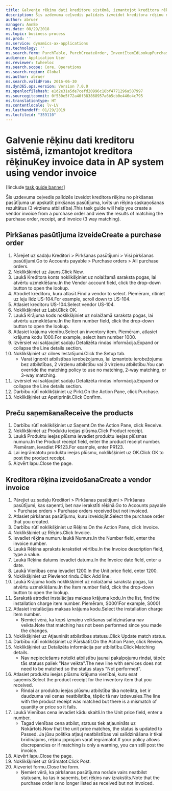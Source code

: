 ```yaml
---
title: Galvenie rēķinu dati kreditoru sistēmā, izmantojot kreditora rēķinu
description: Šis uzdevuma ceļvedis palīdzēs izveidot kreditora rēķinu no pirkšanas pasūtījuma un apskatīt pirkšanas pasūtījuma, kvīts un rēķina saskaņošanas rezultātus (3 virzienu atbilstība).
author: abruer
manager: AnnBe
ms.date: 08/29/2018
ms.topic: business-process
ms.prod: ''
ms.service: dynamics-ax-applications
ms.technology: ''
ms.search.form: PurchTable, PurchCreateOrder, InventItemIdLookupPurchase, PurchEditLines, VendEditInvoice, InventItemIdLookupSimple, VendInvoiceMatchingDetails
audience: Application User
ms.reviewer: twheeloc
ms.search.scope: Core, Operations
ms.search.region: Global
ms.author: abruer
ms.search.validFrom: 2016-06-30
ms.dyn365.ops.version: Version 7.0.0
ms.openlocfilehash: e1d2e31a5de7cefd20996c18bf4771296a587997
ms.sourcegitcommit: 0f530e5f72a40f383868957a6b5cb0e446e4c795
ms.translationtype: HT
ms.contentlocale: lv-LV
ms.lasthandoff: 01/29/2019
ms.locfileid: "359110"
---
```

# <a name="key-invoice-data-in-ap-system-using-vendor-invoice"></a><span data-ttu-id="72ecd-103">Galvenie rēķinu dati kreditoru sistēmā, izmantojot kreditora rēķinu</span><span class="sxs-lookup"><span data-stu-id="72ecd-103">Key invoice data in AP system using vendor invoice</span></span>

[!include [task guide banner](../../includes/task-guide-banner.md)]

<span data-ttu-id="72ecd-104">Šis uzdevuma ceļvedis palīdzēs izveidot kreditora rēķinu no pirkšanas pasūtījuma un apskatīt pirkšanas pasūtījuma, kvīts un rēķina saskaņošanas rezultātus (3 virzienu atbilstība).</span><span class="sxs-lookup"><span data-stu-id="72ecd-104">This task guide will help you create a vendor invoice from a purchase order and view the results of matching the purchase order, receipt, and invoice (3 way matching).</span></span>


## <a name="create-a-purchase-order"></a><span data-ttu-id="72ecd-105">Pirkšanas pasūtījuma izveide</span><span class="sxs-lookup"><span data-stu-id="72ecd-105">Create a purchase order</span></span>
1. <span data-ttu-id="72ecd-106">Pārejiet uz sadaļu Kreditori > Pirkšanas pasūtījumi > Visi pirkšanas pasūtījumi.</span><span class="sxs-lookup"><span data-stu-id="72ecd-106">Go to Accounts payable > Purchase orders > All purchase orders.</span></span>
2. <span data-ttu-id="72ecd-107">Noklikšķiniet uz Jauns.</span><span class="sxs-lookup"><span data-stu-id="72ecd-107">Click New.</span></span>
3. <span data-ttu-id="72ecd-108">Laukā Kreditora konts noklikšķiniet uz nolaižamā saraksta pogas, lai atvērtu uzmeklēšanu.</span><span class="sxs-lookup"><span data-stu-id="72ecd-108">In the Vendor account field, click the drop-down button to open the lookup.</span></span>
4. <span data-ttu-id="72ecd-109">Atrodiet kreditoru, kuru atlasīt.</span><span class="sxs-lookup"><span data-stu-id="72ecd-109">Find a vendor to select.</span></span> <span data-ttu-id="72ecd-110">Piemēram, ritiniet uz leju līdz US-104.</span><span class="sxs-lookup"><span data-stu-id="72ecd-110">For example, scroll down to US-104.</span></span>
5. <span data-ttu-id="72ecd-111">Atlasiet kreditoru US-104.</span><span class="sxs-lookup"><span data-stu-id="72ecd-111">Select vendor US-104.</span></span>
6. <span data-ttu-id="72ecd-112">Noklikšķiniet uz Labi.</span><span class="sxs-lookup"><span data-stu-id="72ecd-112">Click OK.</span></span>
7. <span data-ttu-id="72ecd-113">Laukā Krājuma kods noklikšķiniet uz nolaižamā saraksta pogas, lai atvērtu uzmeklēšanu.</span><span class="sxs-lookup"><span data-stu-id="72ecd-113">In the Item number field, click the drop-down button to open the lookup.</span></span>
8. <span data-ttu-id="72ecd-114">Atlasiet krājuma vienību.</span><span class="sxs-lookup"><span data-stu-id="72ecd-114">Select an inventory item.</span></span> <span data-ttu-id="72ecd-115">Piemēram, atlasiet krājuma kodu 1000.</span><span class="sxs-lookup"><span data-stu-id="72ecd-115">For example, select item number 1000.</span></span>
9. <span data-ttu-id="72ecd-116">Izvērsiet vai sakļaujiet sadaļu Detalizēta rindas informācija.</span><span class="sxs-lookup"><span data-stu-id="72ecd-116">Expand or collapse the Line details section.</span></span>
10. <span data-ttu-id="72ecd-117">Noklikšķiniet uz cilnes Iestatījumi.</span><span class="sxs-lookup"><span data-stu-id="72ecd-117">Click the Setup tab.</span></span>
    * <span data-ttu-id="72ecd-118">Varat ignorēt atbilstības ierobežojumus, lai izmantotu ierobežojumu bez atbilstības, 2 virzienu atbilstību vai 3 virzienu atbilstību.</span><span class="sxs-lookup"><span data-stu-id="72ecd-118">You can override the matching policy to use no matching, 2-way matching, or 3-way matching.</span></span>  
11. <span data-ttu-id="72ecd-119">Izvērsiet vai sakļaujiet sadaļu Detalizēta rindas informācija.</span><span class="sxs-lookup"><span data-stu-id="72ecd-119">Expand or collapse the Line details section.</span></span>
12. <span data-ttu-id="72ecd-120">Darbību rūtī noklikšķiniet uz Pirkt.</span><span class="sxs-lookup"><span data-stu-id="72ecd-120">On the Action Pane, click Purchase.</span></span>
13. <span data-ttu-id="72ecd-121">Noklikšķiniet uz Apstiprināt.</span><span class="sxs-lookup"><span data-stu-id="72ecd-121">Click Confirm.</span></span>

## <a name="receive-the-products"></a><span data-ttu-id="72ecd-122">Preču saņemšana</span><span class="sxs-lookup"><span data-stu-id="72ecd-122">Receive the products</span></span>
1. <span data-ttu-id="72ecd-123">Darbību rūtī noklikšķiniet uz Saņemt.</span><span class="sxs-lookup"><span data-stu-id="72ecd-123">On the Action Pane, click Receive.</span></span>
2. <span data-ttu-id="72ecd-124">Noklikšķiniet uz Produktu ieejas plūsma.</span><span class="sxs-lookup"><span data-stu-id="72ecd-124">Click Product receipt.</span></span>
3. <span data-ttu-id="72ecd-125">Laukā Produktu ieejas plūsma ievadiet produktu ieejas plūsmas numuru.</span><span class="sxs-lookup"><span data-stu-id="72ecd-125">In the Product receipt field, enter the product receipt number.</span></span> <span data-ttu-id="72ecd-126">Piemēram, ievadiet PR123.</span><span class="sxs-lookup"><span data-stu-id="72ecd-126">For example, enter PR123.</span></span>
4. <span data-ttu-id="72ecd-127">Lai iegrāmatotu produktu ieejas plūsmu, noklikšķiniet uz OK.</span><span class="sxs-lookup"><span data-stu-id="72ecd-127">Click OK to post the product receipt.</span></span>
5. <span data-ttu-id="72ecd-128">Aizvērt lapu.</span><span class="sxs-lookup"><span data-stu-id="72ecd-128">Close the page.</span></span>

## <a name="create-a-vendor-invoice"></a><span data-ttu-id="72ecd-129">Kreditora rēķina izveidošana</span><span class="sxs-lookup"><span data-stu-id="72ecd-129">Create a vendor invoice</span></span>
1. <span data-ttu-id="72ecd-130">Pārejiet uz sadaļu Kreditori > Pirkšanas pasūtījumi > Pirkšanas pasūtījumi, kas saņemti, bet nav ierakstīti rēķinā.</span><span class="sxs-lookup"><span data-stu-id="72ecd-130">Go to Accounts payable > Purchase orders > Purchase orders received but not invoiced.</span></span>
2. <span data-ttu-id="72ecd-131">Atlasiet pirkšanas pasūtījumu, kuru izveidojāt.</span><span class="sxs-lookup"><span data-stu-id="72ecd-131">Select the purchase order that you created.</span></span>
3. <span data-ttu-id="72ecd-132">Darbību rūtī noklikšķiniet uz Rēķins.</span><span class="sxs-lookup"><span data-stu-id="72ecd-132">On the Action Pane, click Invoice.</span></span>
4. <span data-ttu-id="72ecd-133">Noklikšķiniet uz Rēķins.</span><span class="sxs-lookup"><span data-stu-id="72ecd-133">Click Invoice.</span></span>
5. <span data-ttu-id="72ecd-134">Ievadiet rēķina numuru laukā Numurs.</span><span class="sxs-lookup"><span data-stu-id="72ecd-134">In the Number field, enter the invoice number.</span></span>
6. <span data-ttu-id="72ecd-135">Laukā Rēķina apraksts ierakstiet vērtību.</span><span class="sxs-lookup"><span data-stu-id="72ecd-135">In the Invoice description field, type a value.</span></span>
7. <span data-ttu-id="72ecd-136">Laukā Rēķina datums ievadiet datumu.</span><span class="sxs-lookup"><span data-stu-id="72ecd-136">In the Invoice date field, enter a date.</span></span>
8. <span data-ttu-id="72ecd-137">Laukā Vienības cena ievadiet 1200.</span><span class="sxs-lookup"><span data-stu-id="72ecd-137">In the Unit price field, enter 1200.</span></span>
9. <span data-ttu-id="72ecd-138">Noklikšķiniet uz Pievienot rindu.</span><span class="sxs-lookup"><span data-stu-id="72ecd-138">Click Add line.</span></span>
10. <span data-ttu-id="72ecd-139">Laukā Krājuma kods noklikšķiniet uz nolaižamā saraksta pogas, lai atvērtu uzmeklēšanu.</span><span class="sxs-lookup"><span data-stu-id="72ecd-139">In the Item number field, click the drop-down button to open the lookup.</span></span>
11. <span data-ttu-id="72ecd-140">Sarakstā atrodiet instalācijas maksas krājuma kodu.</span><span class="sxs-lookup"><span data-stu-id="72ecd-140">In the list, find the installation charge item number.</span></span> <span data-ttu-id="72ecd-141">Piemēram, S0001</span><span class="sxs-lookup"><span data-stu-id="72ecd-141">For example, S0001</span></span>
12. <span data-ttu-id="72ecd-142">Atlasiet instalācijas maksas krājuma kodu.</span><span class="sxs-lookup"><span data-stu-id="72ecd-142">Select the installation charge item number.</span></span>
    * <span data-ttu-id="72ecd-143">Ņemiet vērā, ka kopš izmaiņu veikšanas salīdzināšana nav veikta.</span><span class="sxs-lookup"><span data-stu-id="72ecd-143">Note that matching has not been performed since you made the changes.</span></span>  
13. <span data-ttu-id="72ecd-144">Noklikšķiniet uz Atjaunināt atbilstības statusu.</span><span class="sxs-lookup"><span data-stu-id="72ecd-144">Click Update match status.</span></span>
14. <span data-ttu-id="72ecd-145">Darbību rūtī noklikšķiniet uz Pārskatīt.</span><span class="sxs-lookup"><span data-stu-id="72ecd-145">On the Action Pane, click Review.</span></span>
15. <span data-ttu-id="72ecd-146">Noklikšķiniet uz Detalizēta informācija par atbilstību.</span><span class="sxs-lookup"><span data-stu-id="72ecd-146">Click Matching details.</span></span>
    * <span data-ttu-id="72ecd-147">Nav nepieciešams noteikt atbilstību jaunai pakalpojumu rindai, tāpēc tās statuss paliek "Nav veikta".</span><span class="sxs-lookup"><span data-stu-id="72ecd-147">The new line with services does not need to be matched so the status stays "Not performed".</span></span>  
16. <span data-ttu-id="72ecd-148">Atlasiet produktu ieejas plūsmu krājuma vienībai, kuru esat saņēmis.</span><span class="sxs-lookup"><span data-stu-id="72ecd-148">Select the product receipt for the inventory item that you received.</span></span>
    * <span data-ttu-id="72ecd-149">Rindai ar produktu ieejas plūsmu atbilstība tika noteikta, bet ir daudzuma vai cenas neatbilstība, tāpēc tā nav izdevusies.</span><span class="sxs-lookup"><span data-stu-id="72ecd-149">The line with the product receipt was matched but there is a mismatch of quantity or price so it fails.</span></span>  
17. <span data-ttu-id="72ecd-150">Laukā Vienības cena ievadiet kādu skaitli.</span><span class="sxs-lookup"><span data-stu-id="72ecd-150">In the Unit price field, enter a number.</span></span>
    * <span data-ttu-id="72ecd-151">Tagad vienības cena atbilst, statuss tiek atjaunināts uz Nokārtots.</span><span class="sxs-lookup"><span data-stu-id="72ecd-151">Now that the unit price matches, the status is updated to Passed.</span></span> <span data-ttu-id="72ecd-152">Ja jūsu politika atļauj neatbilstības vai salīdzināšana ir tikai brīdinājums, rēķinu joprojām varat iegrāmatot.</span><span class="sxs-lookup"><span data-stu-id="72ecd-152">If your policy allows discrepancies or if matching is only a warning, you can still post the invoice.</span></span>  
18. <span data-ttu-id="72ecd-153">Aizvērt lapu.</span><span class="sxs-lookup"><span data-stu-id="72ecd-153">Close the page.</span></span>
19. <span data-ttu-id="72ecd-154">Noklikšķiniet uz Grāmatot.</span><span class="sxs-lookup"><span data-stu-id="72ecd-154">Click Post.</span></span>
20. <span data-ttu-id="72ecd-155">Aizveriet formu.</span><span class="sxs-lookup"><span data-stu-id="72ecd-155">Close the form.</span></span>
    * <span data-ttu-id="72ecd-156">Ņemiet vērā, ka pirkšanas pasūtījuma norāde vairs neatbilst statusam, ka tas ir saņemts, bet rēķins nav izrakstīts.</span><span class="sxs-lookup"><span data-stu-id="72ecd-156">Note that the purchase order is no longer listed as received but not invoiced.</span></span>  

